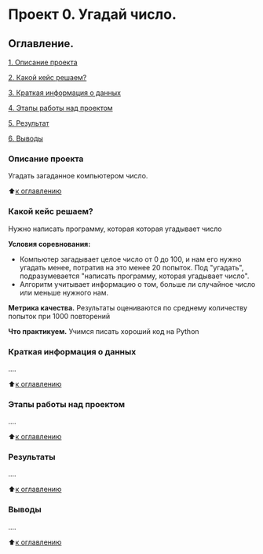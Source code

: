 # Проект 0. Угадай число.

## Оглавление.
[1. Описание проекта](https://github.com/ArByst/SF_data_science/blob/main/project_0/README.md#Описание-проекта)

[2. Какой кейс решаем?](https://github.com/ArByst/SF_data_science/blob/main/project_0/README.md#Какой-кейс-решаем)

[3. Краткая информация о данных](https://github.com/ArByst/SF_data_science/blob/main/project_0/README.md#Краткая-информация-о-данных)

[4. Этапы работы над проектом](https://github.com/ArByst/SF_data_science/blob/main/project_0/README.md#Этапы-работы-над-проектом)

[5. Результат](https://github.com/ArByst/SF_data_science/blob/main/project_0/README.md#Результат)

[6. Выводы](https://github.com/ArByst/SF_data_science/blob/main/project_0/README.md#Выводы)

### Описание проекта
Угадать загаданное компьютером число.

:arrow_up:[к оглавлению](https://github.com/ArByst/SF_data_science/blob/main/project_0/README.md#Оглавление)


### Какой кейс решаем?
Нужно написать программу, которая которая угадывает число

**Условия соревнования:**
- Компьютер загадывает целое число от 0 до 100, и нам его нужно угадать менее, потратив на это менее 20 попыток. 
Под "угадать", подразумевается "написать программу, которая угадывает число".
- Алгоритм учитывает информацию о том, больше ли случайное число или меньше нужного нам.

**Метрика качества.**
Результаты оцениваются по среднему количеству попыток при 1000 повторений

**Что практикуем.**
Учимся писать хороший код на Python


### Краткая информация о данных
....

:arrow_up:[к оглавлению](https://github.com/ArByst/SF_data_science/blob/main/project_0/README.md#Оглавление)


### Этапы работы над проектом
....

:arrow_up:[к оглавлению](https://github.com/ArByst/SF_data_science/blob/main/project_0/README.md#Оглавление)


### Результаты
....

:arrow_up:[к оглавлению](https://github.com/ArByst/SF_data_science/blob/main/project_0/README.md#Оглавление)


### Выводы
....

:arrow_up:[к оглавлению](https://github.com/ArByst/SF_data_science/blob/main/project_0/README.md#Оглавление)